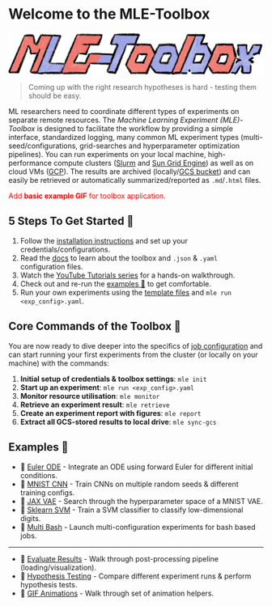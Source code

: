 # Welcome to the MLE-Toolbox

<a href="thumbnails/mle_thumbnail.png"><img src="thumbnails/mle_thumbnail.png" width=900 align="center" /></a>

> Coming up with the right research hypotheses is hard - testing them should be easy.

ML researchers need to coordinate different types of experiments on separate remote resources. The *Machine Learning Experiment (MLE)-Toolbox* is designed to facilitate the workflow by providing a simple interface, standardized logging, many common ML experiment types (multi-seed/configurations, grid-searches and hyperparameter optimization pipelines). You can run experiments on your local machine, high-performance compute clusters ([Slurm](https://slurm.schedmd.com/overview.html) and [Sun Grid Engine](http://bioinformatics.mdc-berlin.de/intro2UnixandSGE/sun_grid_engine_for_beginners/README.html)) as well as on cloud VMs ([GCP](https://cloud.google.com/gcp/)). The results are archived (locally/[GCS bucket](https://cloud.google.com/products/storage/)) and can easily be retrieved or automatically summarized/reported as `.md`/`.html` files.


<span style="color:red">Add **basic example GIF** for toolbox application</span>.

## 5 Steps To Get Started :stew:

1. Follow the [installation instructions](setup/installation/) and set up your credentials/configurations.
2. Read the [docs](setup/infrastructure/) to learn about the toolbox and `.json` & `.yaml` configuration files.
3. Watch the [YouTube Tutorials series](setup/video_tutorials/) for a hands-on walkthrough.
4. Check out and re-run the [examples :page_facing_up:](https://github.com/RobertTLange/mle-toolbox/tree/main/examples) to get comfortable.
5. Run your own experiments using the [template files](https://github.com/RobertTLange/mle-toolbox/tree/main/templates) and `mle run <exp_config>.yaml`.


## Core Commands of the Toolbox :seedling:

You are now ready to dive deeper into the specifics of [job configuration](setup/infrastructure/) and can start running your first experiments from the cluster (or locally on your machine) with the commands:

1. **Initial setup of credentials & toolbox settings**: `mle init`
2. **Start up an experiment**: `mle run <exp_config>.yaml`
3. **Monitor resource utilisation**: `mle monitor`
4. **Retrieve an experiment result**: `mle retrieve`
5. **Create an experiment report with figures**: `mle report`
6. **Extract all GCS-stored results to local drive**: `mle sync-gcs`


## Examples :school_satchel:

* :page_facing_up: [Euler ODE](https://github.com/RobertTLange/mle-toolbox/tree/main/examples/ode) - Integrate an ODE using forward Euler for different initial conditions.
* :page_facing_up: [MNIST CNN](https://github.com/RobertTLange/mle-toolbox/tree/main/examples/mnist) - Train CNNs on multiple random seeds & different training configs.
* :page_facing_up: [JAX VAE](https://github.com/RobertTLange/mle-toolbox/tree/main/examples/jax_vae) - Search through the hyperparameter space of a MNIST VAE.
* :page_facing_up: [Sklearn SVM](https://github.com/RobertTLange/mle-toolbox/tree/main/examples/sklearn_svm) - Train a SVM classifier to classify low-dimensional digits.
* :page_facing_up: [Multi Bash](https://github.com/RobertTLange/mle-toolbox/tree/main/examples/bash_configs) - Launch multi-configuration experiments for bash based jobs.
---
- :notebook: [Evaluate Results](https://github.com/RobertTLange/mle-toolbox/tree/main/notebooks/evaluate_results.ipynb) - Walk through post-processing pipeline (loading/visualization).
- :notebook: [Hypothesis Testing](https://github.com/RobertTLange/mle-toolbox/tree/main/notebooks/hypothesis_testing.ipynb) - Compare different experiment runs & perform hypothesis tests.
- :notebook: [GIF Animations](https://github.com/RobertTLange/mle-toolbox/tree/main/notebooks/animate_results.ipynb) - Walk through set of animation helpers.
